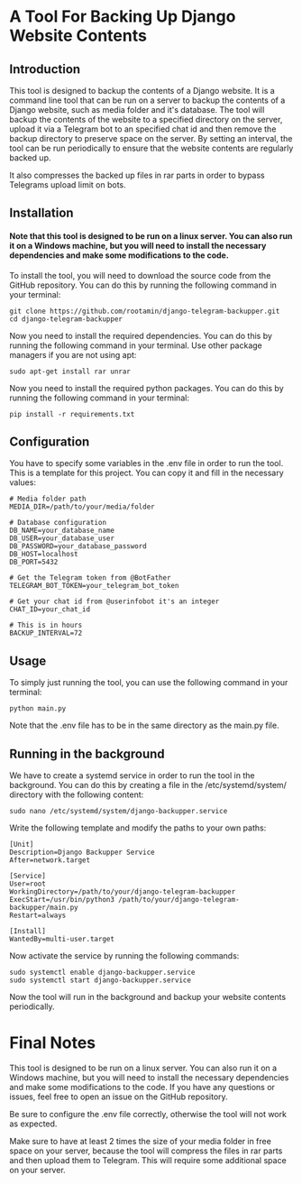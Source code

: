 # A Tool For Backing Up Django Website Contents

## Introduction
This tool is designed to backup the contents of a Django website. It is a command line tool that can be run on a server to backup the contents of a Django website, such as media folder and it's database. The tool will backup the contents of the website to a specified directory on the server, upload it via a Telegram bot to an specified chat id and then remove the backup directory to preserve space on the server. By setting an interval, the tool can be run periodically to ensure that the website contents are regularly backed up.

It also compresses the backed up files in rar parts in order to bypass Telegrams upload limit on bots.

## Installation
#### Note that this tool is designed to be run on a linux server. You can also run it on a Windows machine, but you will need to install the necessary dependencies and make some modifications to the code.


To install the tool, you will need to download the source code from the GitHub repository. You can do this by running the following command in your terminal:
```
git clone https://github.com/rootamin/django-telegram-backupper.git
cd django-telegram-backupper
```

Now you need to install the required dependencies. You can do this by running the following command in your terminal. Use other package managers if you are not using apt:
```
sudo apt-get install rar unrar
```
Now you need to install the required python packages. You can do this by running the following command in your terminal:
```
pip install -r requirements.txt
```


## Configuration
You have to specify some variables in the .env file in order to run the tool. This is a template for this project. You can copy it and fill in the necessary values:
```
# Media folder path
MEDIA_DIR=/path/to/your/media/folder

# Database configuration
DB_NAME=your_database_name
DB_USER=your_database_user
DB_PASSWORD=your_database_password
DB_HOST=localhost
DB_PORT=5432

# Get the Telegram token from @BotFather
TELEGRAM_BOT_TOKEN=your_telegram_bot_token

# Get your chat id from @userinfobot it's an integer
CHAT_ID=your_chat_id

# This is in hours
BACKUP_INTERVAL=72
```


## Usage
To simply just running the tool, you can use the following command in your terminal:
```
python main.py
```
Note that the .env file has to be in the same directory as the main.py file.


## Running in the background
We have to create a systemd service in order to run the tool in the background. You can do this by creating a file in the /etc/systemd/system/ directory with the following content:
```
sudo nano /etc/systemd/system/django-backupper.service
```

Write the following template and modify the paths to your own paths:
```
[Unit]
Description=Django Backupper Service
After=network.target

[Service]
User=root
WorkingDirectory=/path/to/your/django-telegram-backupper
ExecStart=/usr/bin/python3 /path/to/your/django-telegram-backupper/main.py
Restart=always

[Install]
WantedBy=multi-user.target
```
Now activate the service by running the following commands:
```
sudo systemctl enable django-backupper.service
sudo systemctl start django-backupper.service
```

Now the tool will run in the background and backup your website contents periodically.

# Final Notes
This tool is designed to be run on a linux server. You can also run it on a Windows machine, but you will need to install the necessary dependencies and make some modifications to the code. If you have any questions or issues, feel free to open an issue on the GitHub repository.

Be sure to configure the .env file correctly, otherwise the tool will not work as expected.

Make sure to have at least 2 times the size of your media folder in free space on your server, because the tool will compress the files in rar parts and then upload them to Telegram. This will require some additional space on your server.